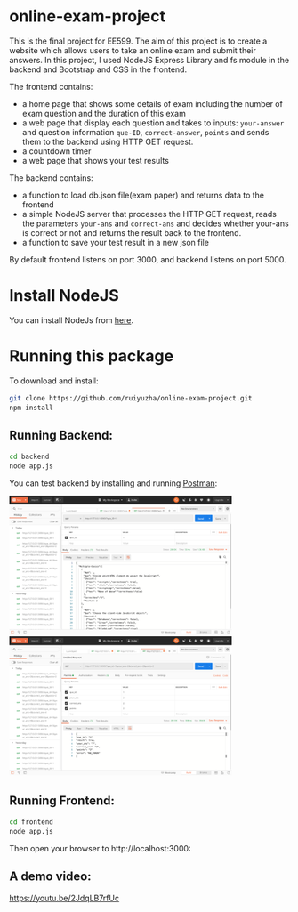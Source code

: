 # online-exam-project
This is the final project for EE599. The aim of this project is to create a website which allows users to take an online exam and submit their answers. In this project, I used NodeJS Express Library and fs module in the backend and Bootstrap and CSS in the frontend.

The frontend contains: 
 - a home page that shows some details of exam including the number of exam question and the duration of this exam
 - a web page that display each question and takes to inputs: `your-answer` and question information `que-ID`, `correct-answer`, `points` and sends them to the backend using HTTP GET request.
 - a countdown timer
 - a web page that shows your test results

The backend contains: 
 - a function to load db.json file(exam paper) and returns data to the frontend
 - a simple NodeJS server that processes the HTTP GET request, reads the parameters `your-ans` and `correct-ans` and decides whether your-ans is correct or not and returns the result back to the frontend.
 - a function to save your test result in a new json file
 
 

By default frontend listens on port 3000, and backend listens on port 5000.

# Install NodeJS

You can install NodeJs from [here](https://nodejs.org/en/download/).

# Running this package

To download and install:

```bash
git clone https://github.com/ruiyuzha/online-exam-project.git
npm install
```

## Running Backend:
```bash
cd backend
node app.js
```

You can test backend by installing and running [Postman](https://www.postman.com/downloads/):

<img alt="Backend" src="https://github.com/ruiyuzha/online-exam-project/blob/master/backend/backend-loadjson.png?raw=true" width="400">

<img alt="Backend" src="https://github.com/ruiyuzha/online-exam-project/blob/master/backend/backend-correctness.png?raw=true" width="400">


## Running Frontend:
```bash
cd frontend
node app.js
```

Then open your browser to http://localhost:3000:


## A demo video:

https://youtu.be/2JdqLB7rfUc
